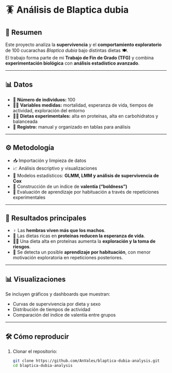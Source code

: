 # 🪳 Análisis de Blaptica dubia

## 📌 Resumen  
Este proyecto analiza la **supervivencia** y el **comportamiento exploratorio** de 100 cucarachas *Blaptica dubia* bajo distintas dietas 🍽️.  
El trabajo forma parte de mi **Trabajo de Fin de Grado (TFG)** y combina **experimentación biológica** con **análisis estadístico avanzado**.  

---

## 📊 Datos  
- 🔢 **Número de individuos:** 100  
- 👩‍🔬 **Variables medidas:** mortalidad, esperanza de vida, tiempos de actividad, exploración del entorno  
- 🍗🥔 **Dietas experimentales:** alta en proteínas, alta en carbohidratos y balanceada  
- 📝 **Registro:** manual y organizado en tablas para análisis  

---

## ⚙️ Metodología  
- 📥 Importación y limpieza de datos  
- 📈 Análisis descriptivo y visualizaciones  
- 🧮 Modelos estadísticos: **GLMM, LMM y análisis de supervivencia de Cox**  
- 🧠 Construcción de un índice de **valentía (“boldness”)**  
- 🔁 Evaluación de aprendizaje por habituación a través de repeticiones experimentales  

---

## 🔎 Resultados principales  
- ♀️ Las **hembras viven más que los machos**.  
- 🥩 Las dietas ricas en **proteínas reducen la esperanza de vida**.  
- 🏃‍♂️ Una dieta alta en proteínas aumenta la **exploración y la toma de riesgos**.  
- 🧠 Se detecta un posible **aprendizaje por habituación**, con menor motivación exploratoria en repeticiones posteriores.  

---

## 📊 Visualizaciones  
Se incluyen gráficos y dashboards que muestran:  
- Curvas de supervivencia por dieta y sexo  
- Distribución de tiempos de actividad  
- Comparación del índice de valentía entre grupos  

---

## 🛠️ Cómo reproducir  
1. Clonar el repositorio:  
   ```bash
   git clone https://github.com/AnVales/blaptica-dubia-analysis.git
   cd blaptica-dubia-analysis
